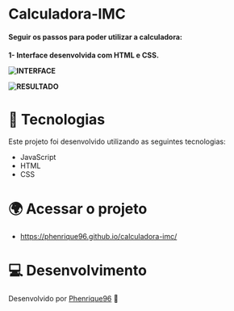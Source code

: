 <h1>Calculadora-IMC</h1>

<h4>Seguir os passos para poder utilizar a calculadora:<h4>

1- Interface desenvolvida com HTML e CSS.

![INTERFACE](https://github.com/Phenrique96/calculadora-imc/assets/99408681/26c413f2-4cd5-4413-9bd6-1286b8ffe0cb)
 
![RESULTADO](https://github.com/Phenrique96/calculadora-imc/assets/99408681/62d4faf8-9421-472c-a869-708faca04991)
  
  
# 🚀 Tecnologias
 
  Este projeto foi desenvolvido utilizando as seguintes tecnologias:
  
  - JavaScript
  - HTML
  - CSS

  # 🌍 Acessar o projeto

  - https://phenrique96.github.io/calculadora-imc/
  
 
  # 💻 Desenvolvimento
  
  Desenvolvido por [Phenrique96](https://github.com/Phenrique96) 🚀
